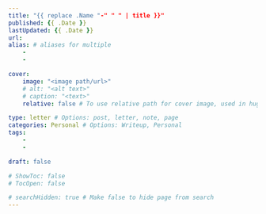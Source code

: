 ```yaml
---
title: "{{ replace .Name "-" " " | title }}"
published: {{ .Date }}
lastUpdated: {{ .Date }}
url:
alias: # aliases for multiple
    - 
    - 

cover:
    image: "<image path/url>"
    # alt: "<alt text>"
    # caption: "<text>"
    relative: false # To use relative path for cover image, used in hugo Page-bundles 

type: letter # Options: post, letter, note, page
categories: Personal # Options: Writeup, Personal
tags:
    - 
    - 

draft: false

# ShowToc: false
# TocOpen: false

# searchHidden: true # Make false to hide page from search
---
```


